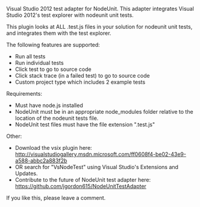 Visual Studio 2012 test adapter for NodeUnit.  This adapter integrates Visual Studio 2012's test explorer with nodeunit unit tests.

This plugin looks at ALL .test.js files in your solution for nodeunit unit tests, and integrates them with the test explorer.

The following features are supported:
 * Run all tests
 * Run individual tests
 * Click test to go to source code
 * Click stack trace (in a failed test) to go to source code
 * Custom project type which includes 2 example tests

Requirements:
 * Must have node.js installed
 * NodeUnit must be in an appropriate node_modules folder relative to the location of the nodeunit tests file.  
 * NodeUnit test files must have the file extension ".test.js"

Other:
 * Download the vsix plugin here: http://visualstudiogallery.msdn.microsoft.com/ff0608f4-be02-43e9-a588-abbc2a883f2b
 * OR search for "VsNodeTest" using Visual Studio's Extensions and Updates.
 * Contribute to the future of NodeUnit test adapter here: https://github.com/jgordon615/NodeUnitTestAdapter

If you like this, please leave a comment.